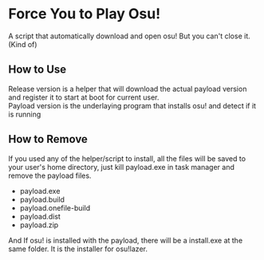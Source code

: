 # Force You to Play Osu!

A script that automatically download and open osu! But you can't close it. (Kind of)

## How to Use

Release version is a helper that will download the actual payload version and register it to start at boot for current user.  
Payload version is the underlaying program that installs osu! and detect if it is running

## How to Remove

If you used any of the helper/script to install, all the files will be saved to your user's home directory, just kill payload.exe in task manager and remove the payload files.
- payload.exe
- payload.build
- payload.onefile-build
- payload.dist
- payload.zip

And If osu! is installed with the payload, there will be a install.exe at the same folder. It is the installer for osu!lazer. 
